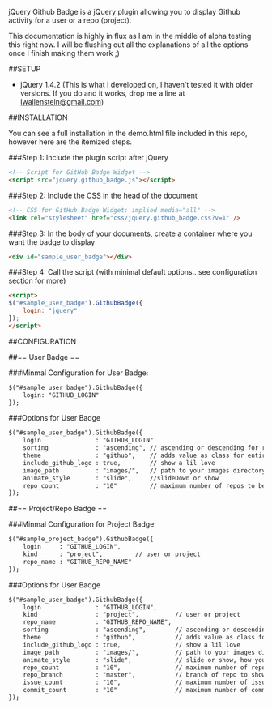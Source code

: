 jQuery Github Badge is a jQuery plugin allowing you to display Github activity
for a user or a repo (project).

This documentation is highly in flux as I am in the middle of alpha testing this right
now. I will be flushing out all the explanations of all the options once I finish making
them work ;)

##SETUP

+ jQuery 1.4.2 (This is what I developed on, I haven't tested it with older versions. If you
  do and it works, drop me a line at lwallenstein@gmail.com)


##INSTALLATION

You can see a full installation in the demo.html file included in this repo, however here are
the itemized steps.

###Step 1: Include the plugin script after jQuery

```html
<!-- Script for GitHub Badge Widget -->
<script src="jquery.github_badge.js"></script>
```

###Step 2: Include the CSS in the head of the document

```html
<!-- CSS for GitHub Badge Widget: implied media="all" -->
<link rel="stylesheet" href="css/jquery.github_badge.css?v=1" />
```

###Step 3: In the body of your documents, create a container where you want the badge to display

```html
<div id="sample_user_badge"></div>
```

###Step 4: Call the script (with minimal default options.. see configuration section for more)

```html
<script>
$("#sample_user_badge").GithubBadge({
    login: "jquery"
});
</script>
```

##CONFIGURATION

##== User Badge ==

###Minmal Configuration for User Badge:

```html
$("#sample_user_badge").GithubBadge({
    login: "GITHUB_LOGIN"
});
```

###Options for User Badge

```html
$("#sample_user_badge").GithubBadge({
    login               : "GITHUB_LOGIN"
    sorting             : "ascending", // ascending or descending for repos (user badge) and issues (project badge)
    theme               : "github",    // adds value as class for entire badge
    include_github_logo : true,        // show a lil love
    image_path          : "images/",   // path to your images directory
    animate_style       : "slide",     //slideDown or show
    repo_count          : "10"         // maximum number of repos to be displayed
});
```

##== Project/Repo Badge ==

###Minmal Configuration for Project Badge:

```html
$("#sample_project_badge").GithubBadge({
    login     : "GITHUB_LOGIN",
    kind      : "project",         // user or project
    repo_name : "GITHUB_REPO_NAME"
});
```

###Options for User Badge

```html
$("#sample_user_badge").GithubBadge({
    login               : "GITHUB_LOGIN",
    kind                : "project",          // user or project
    repo_name           : "GITHUB_REPO_NAME",
    sorting             : "ascending",        // ascending or descending for repos (user badge) and issues (project badge)
    theme               : "github",           // adds value as class for entire badge
    include_github_logo : true,               // show a lil love
    image_path          : "images/",          // path to your images directory
    animate_style       : "slide",            // slide or show, how you want the panels to animate while switching tabs
    repo_count          : "10",               // maximum number of repos to be displayed
    repo_branch         : "master",           // branch of repo to show commits from
    issue_count         : "10",               // maximum number of issues to be displayed
    commit_count        : "10"                // maximum number of commits to be displayed
});
```

  [1]: http://www.maverickconceptions.com/demos/github_badge/index.html